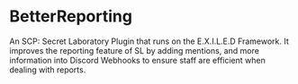 # BetterReporting
An SCP: Secret Laboratory Plugin that runs on the E.X.I.L.E.D Framework. It improves the reporting feature of SL by adding mentions, and more information into Discord Webhooks to ensure staff are efficient when dealing with reports.
